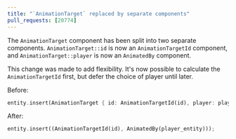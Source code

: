 ```yaml
---
title: "`AnimationTarget` replaced by separate components"
pull_requests: [20774]
---
```


The `AnimationTarget` component has been split into two separate components.
`AnimationTarget::id` is now an `AnimationTargetId` component, and
`AnimationTarget::player` is now an `AnimatedBy` component.

This change was made to add flexibility. It's now possible to calculate the 
`AnimationTargetId` first, but defer the choice of player until later.

Before:

```rust
entity.insert(AnimationTarget { id: AnimationTargetId(id), player: player_entity });
```

After:

```rust
entity.insert((AnimationTargetId(id), AnimatedBy(player_entity)));
```
